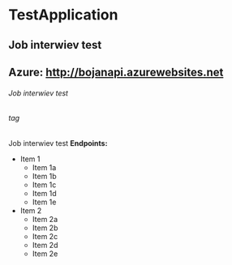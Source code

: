 # TestApplication
## Job interwiev test <h2> Azure: http://bojanapi.azurewebsites.net
###### Job interwiev test <h6> tag
Job interwiev test
**Endpoints:**
* Item 1
  * Item 1a
  * Item 1b
  * Item 1c
  * Item 1d
  * Item 1e
* Item 2
  * Item 2a
  * Item 2b
  * Item 2c
  * Item 2d
  * Item 2e
